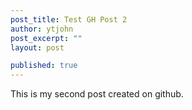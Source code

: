 ```yaml
---
post_title: Test GH Post 2
author: ytjohn
post_excerpt: ""
layout: post

published: true
---
```

This is my second post created on github. 
